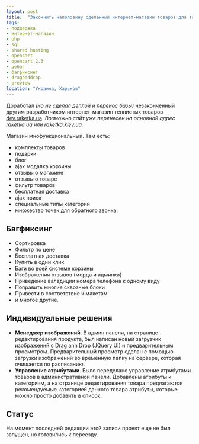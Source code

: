 ```yaml
---
layout: post
title:  "Закончить наполовину сделанный интернет-магазин товаров для тенниса"
tags:
- поддержка
- интернет-магазин
- php
- sql
- shared hosting
- opencart
- opencart 2.3
- дебаг
- багфиксинг
- draganddrop
- preview
location: "Украина, Харьков"
---
```


Доработал *(но не сделал деплой и перенос базы)* незаконченный другим разработчиком интернет-магазин теннистых товаров <a href="https://dev.raketka.ua" target="_blank">dev.raketka.ua</a>. *Возможно сайт уже перенесен на основной адрес <a href="https://raketka.ua" target="_blank">raketka.ua</a> или <a href="https://raketka.kiev.ua" target="_blank">raketka.kiev.ua</a>.*

Магазин мнофункциональный. Там есть:

* комплекты товаров
* подарки
* блог
* ajax модалка корзины
* отзывы о магазине
* отзывы о товаре
* фильтр товаров
* бесплатная доставка
* ajax поиск
* специальные типы категорий
* множество точек для обратного звонка.

## Багфиксинг

* Сортировка
* Фильтр по цене
* Бесплатная доставка
* Купить в один клик
* Баги во всей системе корзины
* Изображения отзывов (морда и админка)
* Приведение валадиции номера телефона к одному виду
* Поправить многие сквозные блоки
* Привести в соответствие к макетам
* и многое другие.

## Индивидуальные решения

* **Менеджер изображений**. В админ панели, на странице редактирования продукта, был написан новый загрузчик изображений с Drag ann Drop (JQuery UI) и предварительным просмотром. Предварительный просмотр сделан с помощью загрузки изображений во временную папку на сервере, которая очищается по расписанию.
* **Управление атрибутами**. Было переделано управление атрибутами товаров в административной панели. Добавлены атрибуты к категориям, а на странице редактирования товара предлагаются рекомендуемые категорией данного товара атрибуты, которые можно просто добавить в список.

## Статус

На момент последней редакции этой записи проект еще не был запущен, но готовились к переезду.